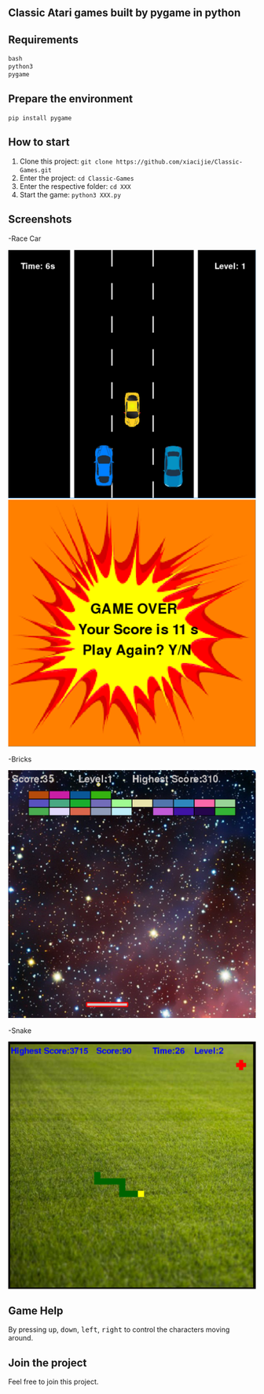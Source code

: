 Classic Atari games built by pygame in python
---------------------------------------------


Requirements
------------
```
bash
python3
pygame
```

Prepare the environment
-----------------------
`pip install pygame`

How to start
------------
1. Clone this project: `git clone https://github.com/xiacijie/Classic-Games.git`
2. Enter the project: `cd Classic-Games`
3. Enter the respective folder: `cd XXX`
4. Start the game: `python3 XXX.py`

Screenshots
-----------
-Race Car

![alt text](./resource/car1.png)
![alt text](./resource/car2.png)

-Bricks

![alt text](./resource/brick1.png)

-Snake

![alt text](./resource/snake1.png)

Game Help
---------
By pressing <kbd>up</kbd>, <kbd>down</kbd>, <kbd>left</kbd>, <kbd>right</kbd> to control the characters moving around.

Join the project
----------------
Feel free to join this project.
